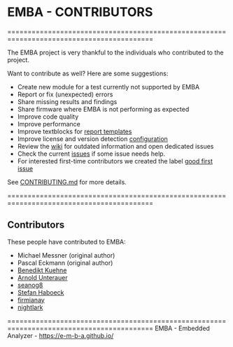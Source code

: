 # EMBA - CONTRIBUTORS

==========================================================================================

The EMBA project is very thankful to the individuals who contributed to the project.

Want to contribute as well? Here are some suggestions:

- Create new module for a test currently not supported by EMBA
- Report or fix (unexpected) errors
- Share missing results and findings
- Share firmware where EMBA is not performing as expected
- Improve code quality
- Improve performance
- Improve textblocks for [report templates](https://github.com/e-m-b-a/emba/tree/master/config/report_templates)
- Improve license and version detection [configuration](https://github.com/e-m-b-a/emba/blob/master/config/bin_version_strings.cfg)
- Review the [wiki](https://github.com/e-m-b-a/emba/wiki) for outdated information and open dedicated issues
- Check the current [issues](https://github.com/e-m-b-a/emba/issues) if some issue needs help.
- For interested first-time contributors we created the label [good first issue](https://github.com/e-m-b-a/emba/issues?q=is%3Aissue+is%3Aopen+label%3A%22good+first+issue%22)

See [CONTRIBUTING.md](https://github.com/e-m-b-a/emba/blob/master/CONTRIBUTING.md) for more details.

==========================================================================================

## Contributors

These people have contributed to EMBA:

* Michael Messner (original author)
* Pascal Eckmann (original author)
* [Benedikt Kuehne](https://github.com/BenediktMKuehne)
* [Arnold Unterauer](https://github.com/Anemosx)
* [seanog8](https://github.com/seanog8)
* [Stefan Haboeck](https://github.com/StefanHaboeck)
* [firmianay](https://github.com/firmianay)
* [nightlark](https://github.com/nightlark)

==========================================================================================
  EMBA - Embedded Analyzer - https://e-m-b-a.github.io/

